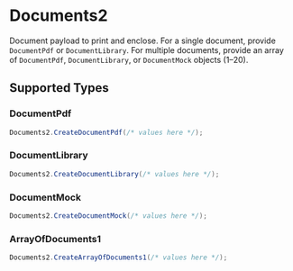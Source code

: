 # Documents2

Document payload to print and enclose. For a single document, provide `DocumentPdf` or `DocumentLibrary`. For multiple documents, provide an array of `DocumentPdf`, `DocumentLibrary`, or `DocumentMock` objects (1–20).


## Supported Types

### DocumentPdf

```csharp
Documents2.CreateDocumentPdf(/* values here */);
```

### DocumentLibrary

```csharp
Documents2.CreateDocumentLibrary(/* values here */);
```

### DocumentMock

```csharp
Documents2.CreateDocumentMock(/* values here */);
```

### ArrayOfDocuments1

```csharp
Documents2.CreateArrayOfDocuments1(/* values here */);
```
